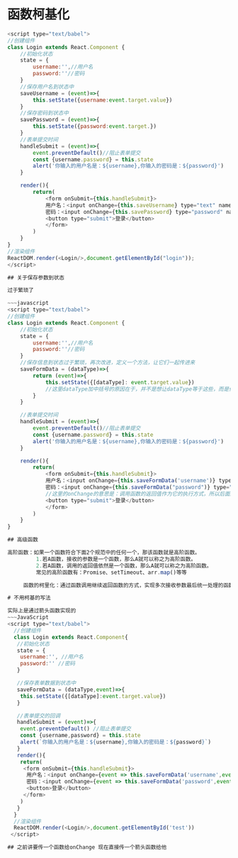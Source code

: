 # 函数柯基化

~~~javascript
<script type="text/babel">
//创建组件
class Login extends React.Component {
    //初始化状态
    state = {
        username:'',//用户名
        password:''//密码
    }
    //保存用户名到状态中
    saveUsername = (event)=>{
        this.setState({username:event.target.value})
    }
    //保存密码到状态中
    savePassword = (event)=>{
        this.setState({password:event.target.})
    }
    //表单提交时间
    handleSubmit = (event)=>{
        event.preventDefault()//阻止表单提交
        const {username.password} = this.state
        alert('你输入的用户名是：${username},你输入的密码是：${password}')
    }

    render(){
        return(
            <form onSubmit={this.handleSubmit}>
            用户名：<input onChange={this.saveUsername} type="text" name="username" />
            密码：<input onChange={this.savePassword} type="password" name="password">
            <button type="submit">登录</button>
            </form>
        )
    }
}
//渲染组件
ReactDOM.render(<Login/>,document.getElementById("login"));
</script>

## 关于保存参数到状态

过于繁琐了

~~~javascript
<script type="text/babel">
//创建组件
class Login extends React.Component {
    //初始化状态
    state = {
        username:'',//用户名
        password:''//密码
    }
    //保存信息到状态过于繁琐，再次改进，定义一个方法，让它们一起传进来
    saveFormData = (dataType)=>{
        return (event)=>{
            this.setState({[dataType]: event.target.value})
            //这里dataType加中括号的原因在于，并不是想让dataType等于这些，而是他所传入的值
        }
    }

    //表单提交时间
    handleSubmit = (event)=>{
        event.preventDefault()//阻止表单提交
        const {username.password} = this.state
        alert('你输入的用户名是：${username},你输入的密码是：${password}')
    }

    render(){
        return(
            <form onSubmit={this.handleSubmit}>
            用户名：<input onChange={this.saveFormData('username')} type="text" name="username" />
            密码：<input onChange={this.saveFormData("password")} type="password" name="password">
            //这里的onChange的意思是：调用函数的返回值作为它的执行方式，所以后面返回值必须是一个函数
            <button type="submit">登录</button>
            </form>
        )
    }
}

## 高级函数

高阶函数：如果一个函数符合下面2个规范中的任何一个，那该函数就是高阶函数。
         1.若A函数，接收的参数是一个函数，那么A就可以称之为高阶函数。
         2.若A函数，调用的返回值依然是一个函数，那么A就可以称之为高阶函数。
         常见的高阶函数有：Promise、setTimeout、arr.map()等等

     函数的柯里化：通过函数调用继续返回函数的方式，实现多次接收参数最后统一处理的函数编码形式。

# 不用柯基的写法

实际上是通过箭头函数实现的
~~~JavaScript
<script type="text/babel">
  //创建组件
  class Login extends React.Component{
   //初始化状态
   state = {
    username:'', //用户名
    password:'' //密码
   }

   //保存表单数据到状态中
   saveFormData = (dataType,event)=>{
    this.setState({[dataType]:event.target.value})
   }

   //表单提交的回调
   handleSubmit = (event)=>{
    event.preventDefault() //阻止表单提交
    const {username,password} = this.state
    alert(`你输入的用户名是：${username},你输入的密码是：${password}`)
   }
   render(){
    return(
     <form onSubmit={this.handleSubmit}>
      用户名：<input onChange={event => this.saveFormData('username',event) } type="text" name="username"/>
      密码：<input onChange={event => this.saveFormData('password',event) } type="password" name="password"/>
      <button>登录</button>
     </form>
    )
   }
  }
  //渲染组件
  ReactDOM.render(<Login/>,document.getElementById('test'))
 </script>

## 之前讲要传一个函数给onChange 现在直接传一个箭头函数给他
